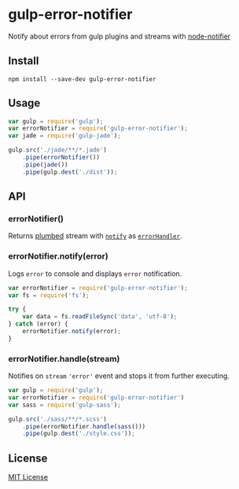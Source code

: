 # gulp-error-notifier
Notify about errors from gulp plugins and streams with [node-notifier](https://github.com/mikaelbr/node-notifier)

## Install
```shell
npm install --save-dev gulp-error-notifier
```

## Usage
```javascript
var gulp = require('gulp');
var errorNotifier = require('gulp-error-notifier');
var jade = require('gulp-jade');

gulp.src('./jade/**/*.jade')
	.pipe(errorNotifier())
	.pipe(jade())
	.pipe(gulp.dest('./dist'));
```

## API

###  errorNotifier()
Returns [plumbed](https://github.com/floatdrop/gulp-plumber) stream with [`notify`](#errornotifiernotifyerror) as [`errorHandler`](https://github.com/floatdrop/gulp-plumber#optionserrorhandler).

### errorNotifier.notify(error)
Logs `error` to console and displays `error` notification.
```javascript
var errorNotifier = require('gulp-error-notifier');
var fs = require('fs');

try {
	var data = fs.readFileSync('data', 'utf-8');
} catch (error) {
	errorNotifier.notify(error);
}
```

### errorNotifier.handle(stream)
Notifies on `stream` `'error'` event and stops it from further executing.
```javascript
var gulp = require('gulp');
var errorNotifier = require('gulp-error-notifier')
var sass = require('gulp-sass');

gulp.src('./sass/**/*.scss')
	.pipe(errorNotifier.handle(sass()))
	.pipe(gulp.dest('./style.css'));
```

## License
[MIT License](https://en.wikipedia.org/wiki/MIT_License)
